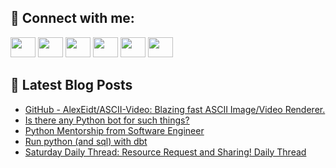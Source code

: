## 🔎 Connect with me:
[<img height="32" width="40" src="https://cdn.jsdelivr.net/npm/simple-icons@v5/icons/telegram.svg" />](https://t.me/bullbesh)
[<img height="32" width="40" src="https://cdn.jsdelivr.net/npm/simple-icons@v5/icons/vk.svg" />](https://vk.com/bullbesh)
[<img height="32" width="40" src="https://cdn.jsdelivr.net/npm/simple-icons@v5/icons/twitter.svg" />](https://twitter.com/bullbesh1)
[<img height="32" width="40" src="https://cdn.jsdelivr.net/npm/simple-icons@v5/icons/instagram.svg" />](https://www.instagram.com/bullbesh)
[<img height="32" width="40" src="https://cdn.jsdelivr.net/npm/simple-icons@v5/icons/reddit.svg" />](https://www.reddit.com/user/bullbesh)
[<img height="32" width="40" src="https://cdn.jsdelivr.net/npm/simple-icons@v5/icons/youtube.svg" />](https://www.youtube.com/channel/UCtfjRs6uzgq5mfm8S06WTcg)

## 📕 Latest Blog Posts
<!-- BLOG-POST-LIST:START -->
- [GitHub - AlexEidt/ASCII-Video: Blazing fast ASCII Image/Video Renderer.](https://www.reddit.com/r/Python/comments/u4rpyc/github_alexeidtasciivideo_blazing_fast_ascii/)
- [Is there any Python bot for such things?](https://www.reddit.com/r/Python/comments/u4r4jx/is_there_any_python_bot_for_such_things/)
- [Python Mentorship from Software Engineer](https://www.reddit.com/r/Python/comments/u4q1ey/python_mentorship_from_software_engineer/)
- [Run python &lpar;and sql&rpar; with dbt](https://www.reddit.com/r/Python/comments/u4mwco/run_python_and_sql_with_dbt/)
- [Saturday Daily Thread: Resource Request and Sharing! Daily Thread](https://www.reddit.com/r/Python/comments/u4l9am/saturday_daily_thread_resource_request_and/)
<!-- BLOG-POST-LIST:END -->
